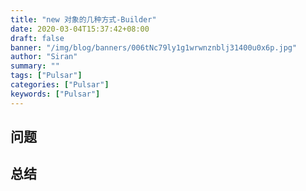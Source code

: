 ```yaml
---
title: "new 对象的几种方式-Builder"
date: 2020-03-04T15:37:42+08:00
draft: false
banner: "/img/blog/banners/006tNc79ly1g1wrwnznblj31400u0x6p.jpg"
author: "Siran"
summary: ""
tags: ["Pulsar"]
categories: ["Pulsar"]
keywords: ["Pulsar"]
---
```

## 问题

## 总结

